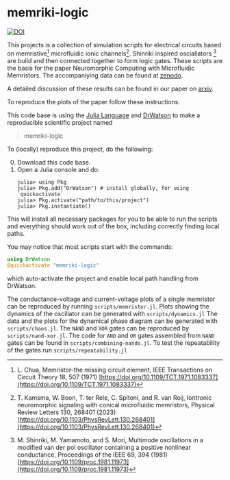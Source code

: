 # memriki-logic

[![DOI](https://zenodo.org/badge/938837445.svg)](https://doi.org/10.5281/zenodo.14944227)

This projects is a collection of simulation scripts for electrical circuits based on memristive[^1] microfluidic ionic channels[^2]. Shinriki inspired osciallators [^3] are build and then connected together to form logic gates. These scripts are the basis for the paper Neuromorphic Computing with Microfluidic Memristors.
The accompaniying data can be found at [zenodo](https://doi.org/10.5281/zenodo.14924500).

A detailed discussion of these results can be found in our paper on [arxiv](https://arxiv.org/abs/2503.13386).

To reproduce the plots of the paper follow these instructions:

This code base is using the [Julia Language](https://julialang.org/) and
[DrWatson](https://juliadynamics.github.io/DrWatson.jl/stable/)
to make a reproducible scientific project named
> memriki-logic

To (locally) reproduce this project, do the following:

0. Download this code base.
1. Open a Julia console and do:
   ```
   julia> using Pkg
   julia> Pkg.add("DrWatson") # install globally, for using `quickactivate`
   julia> Pkg.activate("path/to/this/project")
   julia> Pkg.instantiate()
   ```

This will install all necessary packages for you to be able to run the scripts and
everything should work out of the box, including correctly finding local paths.

You may notice that most scripts start with the commands:
```julia
using DrWatson
@quickactivate "memriki-logic"
```
which auto-activate the project and enable local path handling from DrWatson.

The conductance-voltage and current-voltage plots of a single memristor can be reproduced by running `scripts/memristor.jl`.
Plots showing the dynamics of the oscillator can be generated with `scripts/dynamics.jl`
The data and the plots for the dynamical phase diagram can be generated with `scripts/chaos.jl`.
The `NAND` and `XOR` gates can be reproduced by `scripts/nand-xor.jl`.
The code for `AND` and `OR` gates assembled from `NAND` gates can be found in `scripts/combining-nands.jl`.
To test the repeatability of the gates run `scripts/repeatability.jl`


[^1]: L. Chua, Memristor-the missing circuit element, IEEE Transactions on Circuit Theory 18, 507 (1971) [https://doi.org/10.1109/TCT.1971.1083337](https://doi.org/10.1109/TCT.1971.1083337)
[^2]: T. Kamsma, W. Boon, T. ter Rele, C. Spitoni, and R. van Roij, Iontronic neuromorphic signaling with conical microfluidic memristors, Physical Review Letters 130, 268401 (2023) [https://doi.org/10.1103/PhysRevLett.130.268401](https://doi.org/10.1103/PhysRevLett.130.268401)
[^3]: M. Shinriki, M. Yamamoto, and S. Mori, Multimode oscillations in a modified van der pol oscillator containing a positive nonlinear conductance, Proceedings of the IEEE 69, 394 (1981) [https://doi.org/10.1109/proc.1981.11973](https://doi.org/10.1109/proc.1981.11973)

